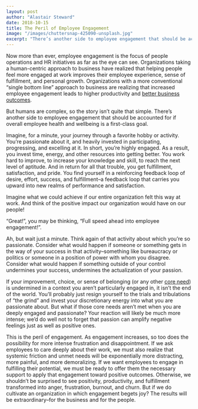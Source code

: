 ```yaml
---
layout: post
author: "Alastair Steward"
date: 2018-10-15
title: The Peril of Employee Engagement
image: "/images/chuttersnap-425090-unsplash.jpg"
excerpt: "There’s another side to employee engagement that should be accounted for if overall employee health and wellbeing is a first-class goal."
---
```


Now more than ever, employee engagement is the focus of people operations and HR initiatives as far as the eye can see. Organizations taking a human-centric approach to business have realized that helping people feel more engaged at work improves their employee experience, sense of fulfillment, and personal growth. Organizations with a more conventional “single bottom line” approach to business are realizing that increased employee engagement leads to higher productivity and [better business outcomes](https://www.cultureamp.com/resources/guides/foundation-guides/why-employee-engagement-matters.html).

But humans are complex, so the story isn’t quite that simple. There’s another side to employee engagement that should be accounted for if overall employee health and wellbeing is a first-class goal. 

Imagine, for a minute, your journey through a favorite hobby or activity. You’re passionate about it, and heavily invested in participating, progressing, and excelling at it. In short, you’re highly engaged. As a result, you invest time, energy, and other resources into getting better. You work hard to improve, to increase your knowledge and skill, to reach the next level of aptitude. And in return for all that trouble, you get fulfillment, satisfaction, and pride. You find yourself in a reinforcing feedback loop of desire, effort, success, and fulfillment–a feedback loop that carries you upward into new realms of performance and satisfaction. 

Imagine what we could achieve if our entire organization felt this way at work. And think of the positive impact our organization would have on our people! 

“Great!”, you may be thinking, “Full speed ahead into employee engagement!”.

Ah, but wait just a minute. Think again of that activity about which you’re so passionate. Consider what would happen if someone or something gets in the way of your success in that activity–something like bureaucracy or politics or someone in a position of power with whom you disagree. Consider what would happen if something outside of your control undermines your success, undermines the actualization of your passion.

If your improvement, choice, or sense of belonging (or any other [core need](https://www.palomamedina.com/biceps/)) is undermined in a context you aren’t particularly engaged in, it isn’t the end of the world. You’ll probably just resign yourself to the trials and tribulations of “the grind” and invest your discretionary energy into what you are passionate about. But what if those core needs aren’t met when you are deeply engaged and passionate? Your reaction will likely be much more intense; we’d do well not to forget that passion can amplify negative feelings just as well as positive ones. 

This is the peril of engagement. As engagement increases, so too does the possibility for more intense frustration and disappointment. If we ask employees to care deeply about their work, we must also realize that systemic friction and unmet needs will be exponentially more distracting, more painful, and more demoralizing. If we want employees to engage in fulfilling their potential, we must be ready to offer them the necessary support to apply that engagement toward positive outcomes. Otherwise, we shouldn’t be surprised to see positivity, productivity, and fulfillment transformed into anger, frustration, burnout, and churn. But if we do cultivate an organization in which engagement begets joy? The results will be extraordinary–for the business and for the people.
